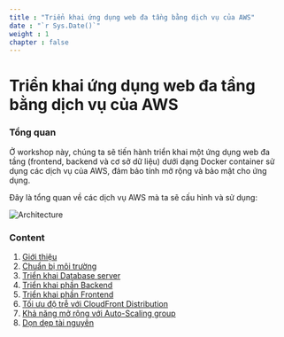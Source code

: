 ```yaml
---
title : "Triển khai ứng dụng web đa tầng bằng dịch vụ của AWS"
date : "`r Sys.Date()`"
weight : 1
chapter : false
---
```

# Triển khai ứng dụng web đa tầng bằng dịch vụ của AWS

### Tổng quan
Ở workshop này, chúng ta sẽ tiến hành triển khai một ứng dụng web đa tầng (frontend, backend và cơ sở dữ liệu) dưới dạng Docker container sử dụng các dịch vụ của AWS, đảm bảo tính mở rộng và bảo mật cho ứng dụng.

Đây là tổng quan về các dịch vụ AWS mà ta sẽ cấu hình và sử dụng:

![Architecture](/images/additional/main_arch.png?width=50pc)

### Content
1. [Giới thiệu](1-Introduction/)
2. [Chuẩn bị môi trường](2-Preparation/)
3. [Triển khai Database server](3-DeployDatabase/)
4. [Triển khai phần Backend](4-DeployBE/)
5. [Triển khai phần Frontend](5-DeployFE/)
6. [Tối ưu độ trễ với CloudFront Distribution](6-Connectivity/)
7. [Khả năng mở rộng với Auto-Scaling group](7-Scalability/)
8. [Dọn dẹp tài nguyên](8-Cleanup/)